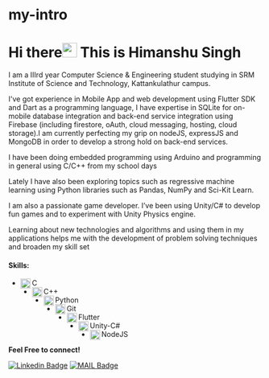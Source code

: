 # my-intro
# Hi there<img src="https://github.com/iamshubhamg/iamshubhamg/blob/master/Assests/Hi.gif" width="29px"> This is Himanshu Singh

I am a IIIrd year Computer Science & Engineering student studying in SRM Institute of Science and Technology, Kattankulathur campus.

I've got experience in Mobile App and web development using Flutter SDK and Dart as a programming language, I have expertise in SQLite for on-mobile database integration and back-end service integration using Firebase (including firestore, oAuth, cloud messaging, hosting, cloud storage).I am currently perfecting my grip on nodeJS, expressJS and MongoDB in order to develop a strong hold on back-end services.

I have been doing embedded programming using Arduino and programming in general using C/C++ from my school days

Lately I have also been exploring topics such as regressive machine learning using Python libraries such as Pandas, NumPy and Sci-Kit Learn.

I am also a passionate game developer. I’ve been using Unity/C# to develop fun games and to experiment with Unity Physics engine.

Learning about new technologies and algorithms and using them in my applications helps me with the development of problem solving techniques and broaden my skill set

#### Skills:
 * <img align="left" alt="C" width="20px" src="https://cdn.iconscout.com/icon/free/png-64/c-programming-569564.png" /> C 
 * <img align="left" alt="C++" width="20px" src="https://sdtimes.com/wp-content/uploads/2018/03/cpppp.png" /> C++
 * <img align="left" alt="Python" width="20px" src="https://cdn.iconscout.com/icon/free/png-64/python-14-569257.png" /> Python
 * <img align="left" alt="Git" width="20px" src="https://cdn.iconscout.com/icon/free/png-64/social-226-96741.png" /> Git
 * <img align="left" alt="Flutter" width="20px" src="https://cdn.iconscout.com/icon/free/png-128/flutter-2752187-2285004.png" /> Flutter
 * <img align="left" alt="Unity" width="20px" src="https://cdn.iconscout.com/icon/free/png-128/unity-2749374-2284764.png" /> Unity-C#
 * <img align="left" alt="Node" width="20px" src="https://cdn.iconscout.com/icon/free/png-128/node-2336954-1982835.png" /> NodeJS
 
 **Feel Free to connect!**


[![Linkedin Badge](https://img.shields.io/badge/-LinkedIn-blue?style=flat-square&logo=Linkedin&logoColor=white&link=https://www.linkedin.com/in/himanshu-singh-36bb721a2/)](https://www.linkedin.com/in/himanshu-singh-36bb721a2/)
[![MAIL Badge](https://img.shields.io/badge/-Gmail-c14438?style=flat-square&logo=Gmail&logoColor=white&link=mailto:himanshusingh335)](mailto:himanshusingh335@gmail.com)

